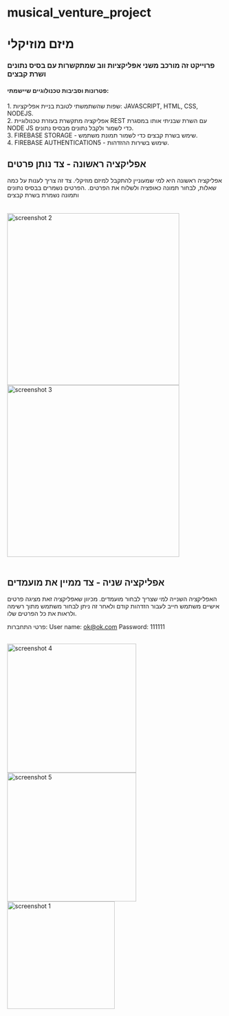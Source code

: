 # musical_venture_project

<h1>
מיזם מוזיקלי
</h1>

<h3>
פרוייקט זה מורכב משני אפליקציות ווב שמתקשרות עם בסיס נתונים ושרת קבצים
</h3>
<h4>
פטרונות וסביבות טכנולוגיים שיישמתי:
</h4>
<p>
1. שפות שהשתמשתי לטובת בניית אפליקציות: JAVASCRIPT, HTML, CSS, NODEJS.<br>
2. אפליקציה מתקשרת בעזרת טכנולוגיית REST עם השרת שבניתי אותו במסגרת NODE JS כדי לשמור ולקבל נתונים מבסיס נתונים.<br>
3. FIREBASE STORAGE - שימש בשרת קבצים כדי לשמור תמונת משתמש.<br>
4. FIREBASE AUTHENTICATION5 - שימוש בשירות ההזדהות.
 </p>
 
 <h2>
אפליקציה ראשונה - צד נותן פרטים
</h2>
<div>
אפליקציה ראשונה היא למי שמעוניין להתקבל למיזם מוזיקלי.
צד זה צריך לענות על כמה שאלות, לבחור תמונה כאופציה ולשלוח את הפרטים.
.הפרטים נשמרים בבסיס נתונים ותמונה נשמרת בשרת קבצים
</div>
<br><br>
<div>
<img src="https://user-images.githubusercontent.com/16803977/201473723-c8e4fea2-fa92-44d7-a079-3a22c9a5d5af.png" width="400" title="screenshot 2">
<img src="https://user-images.githubusercontent.com/16803977/201473725-0e281d6e-c1be-440a-8153-dfc6b781cfad.png" width="400" title="screenshot 3">
</div>
<br>
 <h2>
אפליקציה שניה - צד ממיין את מועמדים 
</h2>

האפליקציה השנייה למי שצריך לבחור מועמדים.
מכיוון שאפליקציה זאת מציגה פרטים אישיים משתמש חייב לעבור הזדהות קודם ולאחר זה ניתן לבחור משתמש מתוך רשימה ולראות את כל הפרטים שלו.


פרטי התחברות:
User name: ok@ok.com
Password: 111111
<br><br>
<div>
<img src="https://user-images.githubusercontent.com/16803977/201473729-28f52f52-ff08-41b9-8ab7-9ee7fbd57b51.png" width="300" title="screenshot 4">
<img src="https://user-images.githubusercontent.com/16803977/201473730-48c0dba3-9e89-4d7f-9f9b-c8bcc7efbd69.png" width="300" title="screenshot 5">
<img src="https://user-images.githubusercontent.com/16803977/201473727-7bf45233-9144-4cb7-b3b7-1f40297d6a89.png" width="250" title="screenshot 1">
</div>
